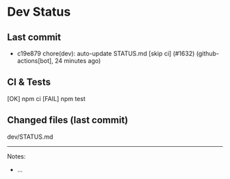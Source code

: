 # Dev Status

## Last commit
- c19e879 chore(dev): auto-update STATUS.md [skip ci] (#1632) (github-actions[bot], 24 minutes ago)
## CI & Tests
[OK] npm ci
[FAIL] npm test

## Changed files (last commit)
dev/STATUS.md

---
Notes:
- ...
